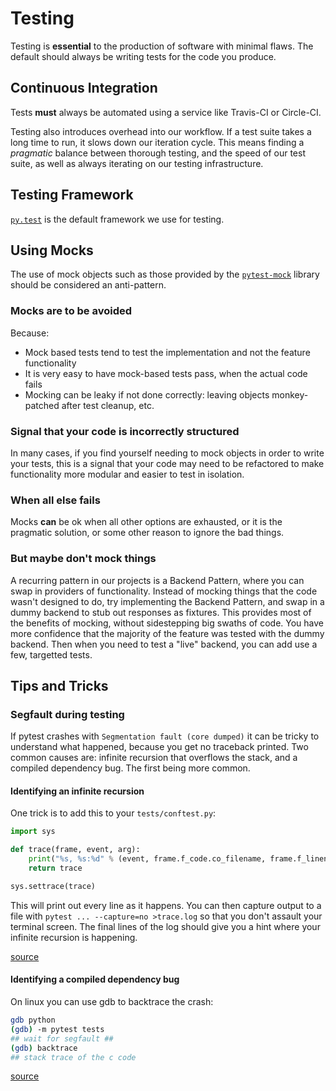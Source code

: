 # Testing

Testing is **essential** to the production of software with minimal flaws.  The
default should always be writing tests for the code you produce.

## Continuous Integration

Tests **must** always be automated using a service like Travis-CI or Circle-CI.

Testing also introduces overhead into our workflow.  If a test suite takes a
long time to run, it slows down our iteration cycle.  This means finding a
*pragmatic* balance between thorough testing, and the speed of our test suite,
as well as always iterating on our testing infrastructure.


## Testing Framework

[`py.test`](https://docs.pytest.org/en/latest/) is the default framework we use
for testing.


## Using Mocks

The use of mock objects such as those provided by the
[`pytest-mock`](https://pypi.python.org/pypi/pytest-mock) library should be
considered an anti-pattern.

### Mocks are to be avoided

Because:

- Mock based tests tend to test the implementation and not the feature functionality
- It is very easy to have mock-based tests pass, when the actual code fails
- Mocking can be leaky if not done correctly: leaving objects monkey-patched after test cleanup, etc.

### Signal that your code is incorrectly structured

In many cases, if you find yourself needing to mock objects in order to write
your tests, this is a signal that your code may need to be refactored to make
functionality more modular and easier to test in isolation.

### When all else fails

Mocks **can** be ok when all other options are exhausted, or it is the pragmatic solution, or some other reason to ignore the bad things.

### But maybe don't mock things

A recurring pattern in our projects is a Backend Pattern, where you can swap in providers of functionality. Instead of mocking things that the code wasn't designed to do, try implementing the Backend Pattern, and swap in a dummy backend to stub out responses as fixtures. This provides most of the benefits of mocking, without sidestepping big swaths of code. You have more confidence that the majority of the feature was tested with the dummy backend. Then when you need to test a "live" backend, you can add use a few, targetted tests.

## Tips and Tricks

### Segfault during testing

If pytest crashes with `Segmentation fault (core dumped)` it can be tricky to understand what happened, because you get no traceback printed. Two common causes are: infinite recursion that overflows the stack, and a compiled dependency bug. The first being more common.

#### Identifying an infinite recursion

One trick is to add this to your `tests/conftest.py`:
```py
import sys

def trace(frame, event, arg):
    print("%s, %s:%d" % (event, frame.f_code.co_filename, frame.f_lineno))
    return trace

sys.settrace(trace)
```

This will print out every line as it happens. You can then capture output to a file with `pytest ... --capture=no >trace.log` so that you don't assault your terminal screen. The final lines of the log should give you a hint where your infinite recursion is happening.

[source](https://stackoverflow.com/a/2663863/8412986)

#### Identifying a compiled dependency bug

On linux you can use gdb to backtrace the crash:
```sh
gdb python
(gdb) -m pytest tests
## wait for segfault ##
(gdb) backtrace
## stack trace of the c code
```

[source](https://stackoverflow.com/a/2664232/8412986)
